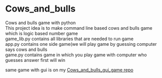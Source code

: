 # Cows_and_bulls
Cows and bulls game with python  
This project idea is to make command line based cows and bulls game which is logic based number game  
game_lib.py contains all  libraries that are needed to run game  
app.py contains one side game(we will play game by guessing computer says cows and bulls  
game.py contains game in which you play game with computer who guesses answer first will win  

same game with gui is on my [Cows_and_bulls_gui_game repo](https://github.com/gbalaratnaswamy/Cows_and_bulls_gui_game)
